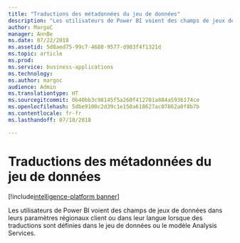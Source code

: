 ```yaml
---
title: "Traductions des métadonnées du jeu de données"
description: "Les utilisateurs de Power BI voient des champs de jeux de données dans leurs paramètres régionaux client ou dans leur langue lorsque des traductions sont définies dans le jeu de données ou le modèle Analysis Services."
author: MargoC
manager: AnnBe
ms.date: 07/22/2018
ms.assetid: 5d8aed75-99c7-4688-9577-d983f4f1321d
ms.topic: article
ms.prod: 
ms.service: business-applications
ms.technology: 
ms.author: margoc
audience: Admin
ms.translationtype: HT
ms.sourcegitcommit: 0b40bb3c98145f5a260f412701a884a5936174ce
ms.openlocfilehash: 5dbe9100c2d39c1e150a618627ac07862a0f8b7b
ms.contentlocale: fr-fr
ms.lasthandoff: 07/18/2018

---
```

#  <a name="dataset-metadata-translations"></a>Traductions des métadonnées du jeu de données

[!include[intelligence-platform banner](../../includes/intelligence-platform.md)]




Les utilisateurs de Power BI voient des champs de jeux de données dans leurs paramètres régionaux client ou dans leur langue lorsque des traductions sont définies dans le jeu de données ou le modèle Analysis Services.

